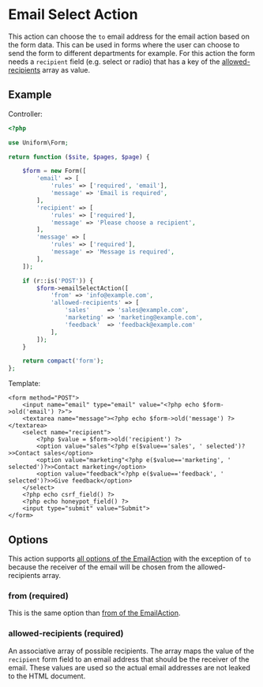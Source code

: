 # Email Select Action

This action can choose the `to` email address for the email action based on the form data. This can be used in forms where the user can choose to send the form to different departments for example. For this action the form needs a `recipient` field (e.g. select or radio) that has a key of the [allowed-recipients](#allowed-recipients-required) array as value.

## Example

Controller:
```php
<?php

use Uniform\Form;

return function ($site, $pages, $page) {

    $form = new Form([
        'email' => [
            'rules' => ['required', 'email'],
            'message' => 'Email is required',
        ],
        'recipient' => [
            'rules' => ['required'],
            'message' => 'Please choose a recipient',
        ],
        'message' => [
            'rules' => ['required'],
            'message' => 'Message is required',
        ],
    ]);

    if (r::is('POST')) {
        $form->emailSelectAction([
            'from' => 'info@example.com',
            'allowed-recipients' => [
                'sales'     => 'sales@example.com',
                'marketing' => 'marketing@example.com',
                'feedback'  => 'feedback@example.com'
            ],
        ]);
    }

    return compact('form');
};
```

Template:
```html+php
<form method="POST">
    <input name="email" type="email" value="<?php echo $form->old('email') ?>">
    <textarea name="message"><?php echo $form->old('message') ?></textarea>
    <select name="recipient">
        <?php $value = $form->old('recipient') ?>
        <option value="sales"<?php e($value=='sales', ' selected')?>>Contact sales</option>
        <option value="marketing"<?php e($value=='marketing', ' selected')?>>Contact marketing</option>
        <option value="feedback"<?php e($value=='feedback', ' selected')?>>Give feedback</option>
    </select>
    <?php echo csrf_field() ?>
    <?php echo honeypot_field() ?>
    <input type="submit" value="Submit">
</form>
```

## Options

This action supports [all options of the EmailAction](email#options) with the exception of `to` because the receiver of the email will be chosen from the allowed-recipients array.

### from (required)

This is the same option than [from of the EmailAction](email#from-required).

### allowed-recipients (required)

An associative array of possible recipients. The array maps the value of the `recipient` form field to an email address that should be the receiver of the email. These values are used so the actual email addresses are not leaked to the HTML document.
